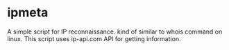 # ipmeta
A simple script for IP reconnaissance. kind of similar to whois command on linux.
This script uses ip-api.com API for getting information.
